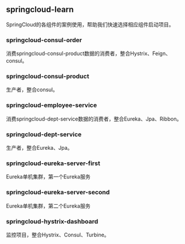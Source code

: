 ## springcloud-learn
SpringCloud的各组件的案例使用，帮助我们快速选择相应组件启动项目。

### springcloud-consul-order

消费springcloud-consul-product数据的消费者，整合Hystrix、Feign、consul。

### springcloud-consul-product

生产者，整合consul。

### springcloud-employee-service

消费springcloud-dept-service数据的消费者，整合Eureka、Jpa、Ribbon。

### springcloud-dept-service

生产者，整合Eureka、Jpa。

### springcloud-eureka-server-first

Eureka单机集群，第一个Eureka服务

### springcloud-eureka-server-second

Eureka单机集群，第二个Eureka服务

### springcloud-hystrix-dashboard

监控项目，整合Hystrix、Consul、Turbine。
